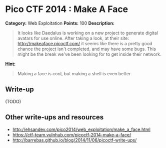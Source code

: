 # Pico CTF 2014 : Make A Face

**Category:** Web Exploitation
**Points:** 100
**Description:**

>It looks like Daedalus is working on a new project to generate digital avatars for use online. After taking a look, at their site: http://makeaface.picoctf.com/ it seems like there is a pretty good chance the project isn't completed, and may have some bugs. This might be the break we've been looking for to get inside their network.

**Hint:**
>Making a face is cool, but making a shell is even better

## Write-up

(TODO)

## Other write-ups and resources

* <http://ehsandev.com/pico2014/web_exploitation/make_a_face.html>
* <https://ctf-team.vulnhub.com/picoctf-2014-make-a-face/>
* <http://barrebas.github.io/blog/2014/11/06/picoctf-write-ups/>
